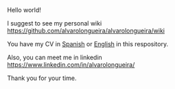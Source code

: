 Hello world!

I suggest to see my personal wiki https://github.com/alvarolongueira/alvarolongueira/wiki

You have my CV in [Spanish](https://github.com/alvarolongueira/alvarolongueira/blob/master/CV%20Alvaro%20Longueira%20ESP%202022.pdf) or 
[English](https://github.com/alvarolongueira/alvarolongueira/blob/master/CV%20Alvaro%20Longueira%20ENG%202022.pdf) in this respository.

Also, you can meet me in linkedin https://www.linkedin.com/in/alvarolongueira/

Thank you for your time.
